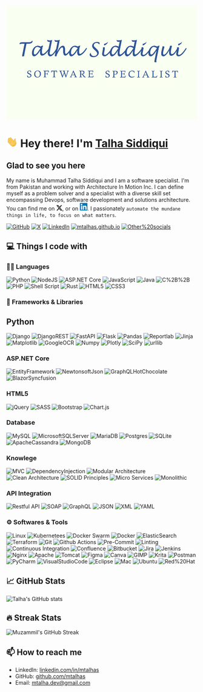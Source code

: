 [![Banner][1.3]][3]

# <img src="./assets/wave.gif" width="30px"> Hey there! I'm [Talha Siddiqui](https://mtalhas.github.io)

## Glad to see you here

My name is Muhammad Talha Siddiqui and I am a software specialist. I'm from Pakistan and working with Architecture In Motion Inc. I can define myself as a problem solver and a specialist with a diverse skill set encompassing Devops, software development and solutions architecture. You can find me on [![X][1.1]][1], or on [![LinkedIn][1.2]][2]. I passionately `automate the mundane things in life, to focus on what matters`.


<!-- Icons -->

[1.1]: ./assets/x_logo.png (https://x.com/mdtalhas)
[1.2]: ./assets/linkedin_logo.png (https://linkedin.com/in/mtalhas)
[1.3]: ./assets/banner.png (https://github.com/mtalhas)

<!-- Links to your social media accounts -->

[1]: https://x.com/mdtalhas
[2]: https://linkedin.com/in/mtalhas
[3]: https://github.com/mtalhas

[![GitHub](https://img.shields.io/badge/-GitHub-181717?&style=flat-plastic&logo=github&logoColor=white)](https://github.com/mtalhas)
[![X](https://img.shields.io/badge/-X(Twitter)-000000?&style=flat-plastic&logo=x&logoColor=white)](https://twitter.com/mdtalhas)
[![LinkedIn](https://img.shields.io/badge/-LinkedIn-0A66C2?&style=flat-plastic&logo=linkedin&logoColor=white)](https://linkedin.com/in/mtalhas)
[![mtalhas.github.io](https://img.shields.io/badge/-mtalhas.github.io-4285F4?&style=flat-plastic&logo=github&logoColor=white)](https://mtalhas.github.io)
[![Other%20socials](https://img.shields.io/badge/-Other%20socials-4285F4?&style=flat-plastic&logo=googlechrome&logoColor=white)](https://mtalhas.github.io)

## 💻 Things I code with

### 👨‍💻 Languages

![Python](https://img.shields.io/badge/-Python-3F7EAF?style=flat-plastic&logo=python&logoColor=white)
![NodeJS](https://img.shields.io/badge/-NodeJS-3F873F?style=flat-plastic&logo=nodedotjs&logoColor=white)
![ASP.NET Core](https://img.shields.io/badge/-ASP.NET%20Core-692079?style=flat-plastic&logo=dotnet&logoColor=white)
![JavaScript](https://img.shields.io/badge/-JavaScript-F7E01D?style=flat-plastic&logo=javascript&logoColor=white)
![Java](https://img.shields.io/badge/-Java-EE2028?style=flat-plastic&logo=&logoColor=white)
![C%2B%2B](https://img.shields.io/badge/-C%2B%2B-00599C?style=flat-plastic&logo=cplusplus&logoColor=white)
![PHP](https://img.shields.io/badge/php-%23777BB4.svg?style=flat-plastic&logo=php&logoColor=white) 
![Shell Script](https://img.shields.io/badge/shell_script-%23121011.svg?style=flat-plastic&logo=gnu-bash&logoColor=white)
![Rust](https://img.shields.io/badge/Rust-%23000000.svg?style=flat-plastic&logo=rust&logoColor=white) ![HTML5](https://img.shields.io/badge/HTML5-%23E34F26.svg?style=flat-plastic&logo=html5&logoColor=white) ![CSS3](https://img.shields.io/badge/CSS3-%231572B6.svg?style=flat-plastic&logo=css3&logoColor=white)

### 🧰 Frameworks & Libraries

## Python
![Django](https://img.shields.io/badge/-Django-092E20?style=flat-plastic&logo=django&logoColor=white)
![DjangoREST](https://img.shields.io/badge/DJANGO-REST-ff1709?style=flat-plastic&logo=django&logoColor=white&color=ff1709&labelColor=gray)
![FastAPI](https://img.shields.io/badge/FastAPI-005571?style=flat-plastic&logo=fastapi)
![Flask](https://img.shields.io/badge/flask-%23000.svg?style=flat-plastic&logo=flask&logoColor=white)
![Pandas](https://img.shields.io/badge/-Pandas-150458?style=flat-plastic&logo=pandas&logoColor=white)
![Reportlab](https://img.shields.io/badge/-Reportlab-32CD32?style=flat-plastic&logo=python&logoColor=white)
![Jinja](https://img.shields.io/badge/-Jinja-FF4500?style=flat-plastic&logo=python&logoColor=white)
![Matplotlib](https://img.shields.io/badge/-Matplotlib-FFA500?style=flat-plastic&logo=python&logoColor=white)
![GoogleOCR](https://img.shields.io/badge/-GoogleOCR-008080?style=flat-plastic&logo=google&logoColor=white)
![Numpy](https://img.shields.io/badge/-Numpy-FFD700?style=flat-plastic&logo=numpy&logoColor=white)
![Plotly](https://img.shields.io/badge/Plotly-%233F4F75.svg?style=flat-plastic&logo=plotly&logoColor=white)
![SciPy](https://img.shields.io/badge/SciPy-%230C55A5.svg?style=flat-plastic&logo=scipy&logoColor=%white)
![urllib](https://img.shields.io/badge/-urllib-4682B4?style=flat-plastic&logo=python&logoColor=white)

### ASP.NET Core
![EntityFramework](https://img.shields.io/badge/Entity%20Framework-692079?style=flat-plastic&logo=framework&logoColor=white)
![NewtonsoftJson](https://img.shields.io/badge/Newtonsoft.JSON-FF0082?style=flat-plastic&logo=framework&logoColor=white)
![GraphQLHotChocolate](https://img.shields.io/badge/Hot%20Chocolate-E3000F?style=flat-plastic&logo=graphql&logoColor=white)
![BlazorSyncfusion](https://img.shields.io/badge/Blazor%20Syncfusion-5D2D92?style=flat-plastic&logo=blazor&logoColor=white)


### HTML5
![jQuery](https://img.shields.io/badge/jquery-%230769AD.svg?style=flat-plastic&logo=jquery&logoColor=white)
![SASS](https://img.shields.io/badge/SASS-hotpink.svg?style=flat-plastic&logo=SASS&logoColor=white)
![Bootstrap](https://img.shields.io/badge/bootstrap-%23563D7C.svg?style=flat-plastic&logo=bootstrap&logoColor=white)
![Chart.js](https://img.shields.io/badge/chart.js-F5788D.svg?style=flat-plastic&logo=chart.js&logoColor=white)

### Database
![MySQL](https://img.shields.io/badge/MySQL-%2300f.svg?style=flat-plastic&logo=mysql&logoColor=white)
![MicrosoftSQLServer](https://img.shields.io/badge/Microsoft%20SQL%20Sever-CC2927?style=flat-plastic&logo=database&logoColor=white)
![MariaDB](https://img.shields.io/badge/MariaDB-003545?style=flat-plastic&logo=mariadb&logoColor=white)
![Postgres](https://img.shields.io/badge/Postgres-%23316192.svg?style=flat-plastic&logo=postgresql&logoColor=white)
![SQLite](https://img.shields.io/badge/SQLite-%2307405e.svg?style=flat-plastic&logo=sqlite&logoColor=white)
![ApacheCassandra](https://img.shields.io/badge/Cassandra-%231287B1.svg?style=flat-plastic&logo=apache-cassandra&logoColor=white)
![MongoDB](https://img.shields.io/badge/MongoDB-%234ea94b.svg?style=flat-plastic&logo=mongodb&logoColor=white)


### Knowlege
![MVC](https://img.shields.io/badge/-MVC-FF6347?style=flat-plastic&logo=dotnet&logoColor=white)
![DependencyInjection](https://img.shields.io/badge/-Dependency%20Injection-46AEB4?style=flat-plastic&logo=dotnet&logoColor=white)
![Modular Architecture](https://img.shields.io/badge/-Modular_Architecture-4682B4?style=flat-plastic&logo=python&logoColor=white)
![Clean Architecture](https://img.shields.io/badge/-Clean_Architecture-DA70D6?style=flat-plastic&logo=python&logoColor=white)
![SOLID Principles](https://img.shields.io/badge/-SOLID_Principles-FF69B4?style=flat-plastic&logo=python&logoColor=white)
![Micro Services](https://img.shields.io/badge/-Micro_Services-00008B?style=flat-plastic&logo=cloud&logoColor=white)
![Monolithic](https://img.shields.io/badge/-Monolithic-008080?style=flat-plastic&logo=database&logoColor=white)

### API Integration
![Restful API](https://img.shields.io/badge/-Restful_API-FF4500?style=flat-plastic&logo=rest&logoColor=white)
![SOAP](https://img.shields.io/badge/-SOAP-1E90FF?style=flat-plastic&logo=soap&logoColor=white)
![GraphQL](https://img.shields.io/badge/-GraphQL-E10098?style=flat-plastic&logo=graphql&logoColor=white)
![JSON](https://img.shields.io/badge/-JSON-FFD700?style=flat-plastic&logo=json&logoColor=white)
![XML](https://img.shields.io/badge/-XML-0000CD?style=flat-plastic&logo=xml&logoColor=white)
![YAML](https://img.shields.io/badge/-YAML-CC1018?style=flat-plastic&logo=yaml&logoColor=white)

### ⚙️ Softwares & Tools
![Linux](https://img.shields.io/badge/-Linux-FCC624?style=flat-plastic&logo=linux&logoColor=white)
![Kubernetees](https://img.shields.io/badge/-Kubernetees-2496ED?style=flat-plastic&logo=kubernetes&&logoColor=white)
![Docker Swarm](https://img.shields.io/badge/-Docker_Swarm-2496ED?style=flat-plastic&logo=docker&logoColor=white)
![Docker](https://img.shields.io/badge/-Docker-2496ED?style=flat-plastic&logo=docker&logoColor=white)
![ElasticSearch](https://img.shields.io/badge/-ElasticSearch-005571?style=flat-plastic&logo=elasticsearch)
![Terraform](https://img.shields.io/badge/Terraform-%235835CC.svg?style=flat-plastic&logo=terraform&logoColor=white)
![Git](https://img.shields.io/badge/-Git-F05032?style=flat-plastic&logo=git&logoColor=white)
![Github Actions](https://img.shields.io/badge/-Github_Actions-2088FF?style=flat-plastic&logo=github-actions&logoColor=white)
![Pre-Commit](https://img.shields.io/badge/-Pre_Commit-FF4500?style=flat-plastic&logo=git&logoColor=white)
![Linting](https://img.shields.io/badge/-Linting-FF6347?style=flat-plastic&logo=linter&logoColor=white)
![Continuous Integration](https://img.shields.io/badge/-Continuous_Integration-32CD32?style=flat-plastic&logo=travis-ci&logoColor=white)
![Confluence](https://img.shields.io/badge/Confluence-%23172BF4.svg?style=flat-plastic&logo=confluence&logoColor=white)
![Bitbucket](https://img.shields.io/badge/-Bitbucket-0052CC?style=flat-plastic&logo=bitbucket&logoColor=white)
![Jira](https://img.shields.io/badge/-Jira-0052CC?style=flat-plastic&logo=jira&logoColor=white)
![Jenkins](https://img.shields.io/badge/-Jenkins-D24939?style=flat-plastic&logo=jenkins&logoColor=white)
![Nginx](https://img.shields.io/badge/Nginx-%23009639.svg?style=flat-plastic&logo=nginx&logoColor=white)
![Apache](https://img.shields.io/badge/Apache-%23D42029.svg?style=flat-plastic&logo=apache&logoColor=white)
![Tomcat](https://img.shields.io/badge/Apache%20Tomcat-%23D42029.svg?style=flat-plastic&logo=apachetomcat&logoColor=white)
![Figma](https://img.shields.io/badge/Figma-%23F24E1E.svg?style=flat-plastic&logo=figma&logoColor=white)
![Canva](https://img.shields.io/badge/Canva-%2300C4CC.svg?style=flat-plastic&logo=Canva&logoColor=white)
![GIMP](https://img.shields.io/badge/Gimp-657D8B?style=flat-plastic&logo=gimp&logoColor=FFFFFF)
![Krita](https://img.shields.io/badge/Krita-203759?style=flat-plastic&logo=krita&logoColor=EEF37B)
![Postman](https://img.shields.io/badge/-Postman-FF6C37?style=flat-plastic&logo=postman&logoColor=white)
![PyCharm](https://img.shields.io/badge/-PyCharm-20D68C?style=flat-plastic&logo=pycharm&logoColor=white)
![VisualStudioCode](https://img.shields.io/badge/-VisualStudioCode-007ACC?style=flat-plastic&logo=vscode&logoColor=white)
![Eclipse](https://img.shields.io/badge/-Eclipse-2C2255?style=flat-plastic&logo=eclipse-ide&logoColor=white)
![Mac](https://img.shields.io/badge/-Mac-007ACC?style=flat-plastic&logo=apple&logoColor=white)
![Ubuntu](https://img.shields.io/badge/-Ubuntu-E95420?style=flat-plastic&logo=ubuntu&logoColor=white)
![Red%20Hat](https://img.shields.io/badge/-Red%20Hat-EE0000?style=flat-plastic&logo=redhat&logoColor=white)



## 📈 GitHub Stats

![Talha's GitHub stats](https://github-readme-stats.vercel.app/api?username=mtalhas&theme=dracula&hide_border=false&include_all_commits=false&count_private=false)

## 🔥 Streak Stats

![Muzammil's GitHub Streak](https://github-readme-streak-stats.herokuapp.com/?user=mtalhas&theme=dracula&hide_border=false)

## 📫 How to reach me

- LinkedIn: [linkedin.com/in/mtalhas](https://www.linkedin.com/in/mtalhas)
- GitHub: [github.com/mtalhas](https://github.com/mtalhas)
- Email: [mtalha.dev@gmail.com](mailto:mtalha.dev@gmail.com)
